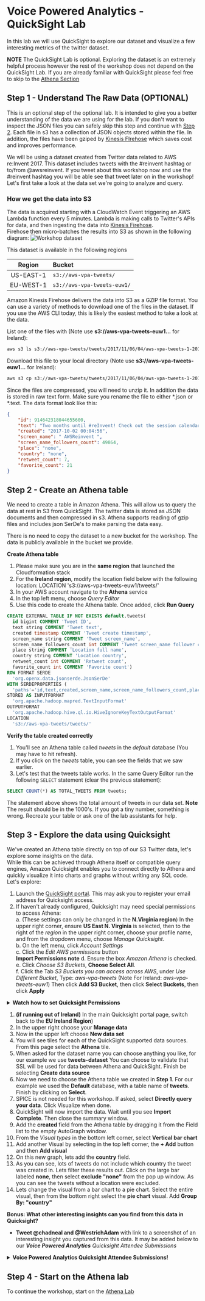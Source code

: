 # Voice Powered Analytics - QuickSight Lab

In this lab we will use QuickSight to explore our dataset and visualize a few interesting metrics of the twitter dataset. 

**NOTE** The QuickSight Lab is optional. Exploring the dataset is an extremely helpful process however the rest of the workshop does not depend on the QuickSight Lab. If you are already familiar with QuickSight please feel free to skip to the [Athena Section](README-Athena.md)

## Step 1 - Understand The Raw Data (OPTIONAL)

This is an optional step of the optional lab. It is intended to give you a better understanding of the data we are using for the lab. 
If you don't want to inspect the JSON files you can safely skip this step and continue with [Step 2](#step-2---create-an-athena-table). 
Each file in s3 has a collection of JSON objects stored within the file.
In addition, the files have been gziped by [Kinesis FIrehose](https://aws.amazon.com/kinesis/firehose/) which saves cost and improves performance.

We will be using a dataset created from Twitter data related to AWS re:Invent 2017. 
This dataset includes tweets with the #reinvent hashtag or to/from @awsreinvent. 
If you tweet about this workshop now and use the #reinvent hashtag you will be able see that tweet later on in the workshop!
Let's first take a look at the data set we're going to analyze and query.  

### How we get the data into S3
The data is acquired starting with a CloudWatch Event triggering an AWS Lambda function every 5 minutes. Lambda is making calls to Twitter's APIs for data, and then ingesting the data into [Kinesis Firehose](https://aws.amazon.com/kinesis/firehose/).   
Firehose then micro-batches the results into S3 as shown in the following diagram:
![Workshop dataset](https://github.com/awslabs/voice-powered-analytics/blob/master/media/images/Athena_Arch_1.png)

This dataset is available in the following regions

Region | Bucket
:---: | :---|
US-EAST-1 | ```s3://aws-vpa-tweets/```
EU-WEST-1 | ```s3://aws-vpa-tweets-euw1/```


Amazon Kinesis Firehose delivers the data into S3 as a GZIP file format.
You can use a variety of methods to download one of the files in the dataset. If you use the AWS CLI today, this is likely the easiest method to take a look at the data.

List one of the files with (Note use **s3://aws-vpa-tweets-euw1...** for Ireland):
```bash
aws s3 ls s3://aws-vpa-tweets/tweets/2017/11/06/04/aws-vpa-tweets-1-2017-11-06-04-23-28-2020b61e-ac18-4c9e-b446-6a49f8cced21.gz
```
Download this file to your local directory (Note use **s3://aws-vpa-tweets-euw1...** for Ireland):
```bash
aws s3 cp s3://aws-vpa-tweets/tweets/2017/11/06/04/aws-vpa-tweets-1-2017-11-06-04-23-28-2020b61e-ac18-4c9e-b446-6a49f8cced21.gz .
```

Since the files are compressed, you will need to unzip it. In addition the data is stored in raw text form. Make sure you rename the file to either *.json or *.text.
The data format look like this:
```json
{  
	"id": 914642318044655600,  
	"text": "Two months until #reInvent! Check out the session calendar & prepare for reserved seating on Oct. 19! http://amzn.to/2fxlVg7  ",  
	"created": "2017-10-02 00:04:56",  
	"screen_name": " AWSReinvent ",  
	"screen_name_followers_count": 49864,  
	"place": "none",  
	"country": "none",  
	"retweet_count": 7,  
	"favorite_count": 21
}
```

## Step 2 - Create an Athena table

We need to create a table in Amazon Athena. This will allow us to query the data at rest in S3 from QuickSight. 
The twitter data is stored as JSON documents and then compressed in s3. 
Athena supports reading of gzip files and includes json SerDe's to make parsing the data easy.

There is no need to copy the dataset to a new bucket for the workshop. 
The data is publicly available in the bucket we provide.   

**Create Athena table**

1. Please make sure you are in the **same region** that launched the Cloudformation stack 
1. For the **Ireland region**, modify the location field below with the following location:
LOCATION
  's3://aws-vpa-tweets-euw1/tweets/'
1. In your AWS account navigate to the **Athena** service
1. In the top left menu, choose *Query Editor*
1. Use this code to create the Athena table. Once added, click **Run Query**

```SQL
CREATE EXTERNAL TABLE IF NOT EXISTS default.tweets(
  id bigint COMMENT 'Tweet ID', 
  text string COMMENT 'Tweet text', 
  created timestamp COMMENT 'Tweet create timestamp', 
  screen_name string COMMENT 'Tweet screen_name',
  screen_name_followers_count int COMMENT 'Tweet screen_name follower count',
  place string COMMENT 'Location full name',
  country string COMMENT 'Location country',
  retweet_count int COMMENT 'Retweet count', 
  favorite_count int COMMENT 'Favorite count')
ROW FORMAT SERDE 
  'org.openx.data.jsonserde.JsonSerDe' 
WITH SERDEPROPERTIES ( 
  'paths'='id,text,created,screen_name,screen_name_followers_count,place_fullname,country,retweet_count,favorite_count') 
STORED AS INPUTFORMAT 
  'org.apache.hadoop.mapred.TextInputFormat' 
OUTPUTFORMAT 
  'org.apache.hadoop.hive.ql.io.HiveIgnoreKeyTextOutputFormat'
LOCATION
  's3://aws-vpa-tweets/tweets/'
```

**Verify the table created correctly** 
1. You'll see an Athena table called *tweets* in the *default* database (You may have to hit refresh).
1. If you click on the *tweets* table, you can see the fields that we saw earlier.    
1. Let's test that the tweets table works.  In the same Query Editor run the following `SELECT` statement (clear the previous statement):

```SQL
SELECT COUNT(*) AS TOTAL_TWEETS FROM tweets;
```
The statement above shows the total amount of tweets in our data set. 
**Note** The result should be in the 1000's. If you got a tiny number, something is wrong. 
Recreate your table or ask one of the lab assistants for help.


## Step 3 - Explore the data using Quicksight
We've created an Athena table directly on top of our S3 Twitter data, let's explore some insights on the data.  
While this can be achieved through Athena itself or compatible query engines, Amazon Quicksight enables you to connect directly to Athena and quickly visualize it into charts and graphs without writing any SQL code.  
Let's explore:      

1. Launch the [QuickSight portal](https://us-east-1.quicksight.aws.amazon.com/).  This may ask you to register your email address for Quicksight access.  
1. If haven't already configured, Quicksight may need special permissions to access Athena:   
a. (These settings can only be changed in the **N.Virginia region**) In the upper right corner, ensure **US East N. Virginia** is selected, then to the right of the *region* in the upper right corner, choose your profile name, and from the dropdown menu, choose *Manage Quicksight*.    
b. On the left menu, click *Account Settings*  
c. Click the *Edit AWS permissions* button  
**Import Permissions note** 
d. Ensure the box *Amazon Athena* is checked.  
e. Click *Choose S3 Buckets*, **Choose Select All**.   
f. Click the Tab *S3 Buckets you can access across AWS*, under *Use Different Bucket*, Type: *aws-vpa-tweets* (Note For Ireland: *aws-vpa-tweets-euw1*) Then click **Add S3 Bucket**, then click **Select Buckets**, then click **Apply**    
<details>
<summary><strong>Watch how to set Quicksight Permissions</strong></summary><p>

![Watch how to set Quicksight Permissions](https://github.com/awslabs/voice-powered-analytics/blob/master/media/images/Quicksight_Permissions.gif)
</p></details> 

1. **(if running out of Ireland)** In the main Quicksight portal page, switch back to the **EU Ireland Region**)
1. In the upper right choose your  **Manage data**
1. Now in the upper left choose **New data set**
1. You will see tiles for each of the QuickSight supported data sources. From this page select the **Athena** tile. 
1. When asked for the dataset name you can choose anything you like, for our example we use **tweets-dataset** You can choose to validate that SSL will be used for data between Athena and QuickSight. Finish be selecting **Create data source**
1. Now we need to choose the Athena table we created in **Step 1**. For our example we used the **Default** database, with a table name of **tweets**. Finish by clicking on **Select**. 
1. SPICE is not needed for this workshop. If asked, select **Directly query your data**. Click Visualize when done. 
1. QuickSight will now import the data. Wait until you see **Import Complete**. Then close the summary window. 
1. Add the **created** field from the Athena table by dragging it from the Field list to the empty AutoGraph window.
1. From the *Visual types* in the bottom left corner, select **Vertical bar chart**
1. Add another Visual by selecting in the top left corner, the **+ Add** button  and then **Add visual**
1. On this new graph, lets add the **country** field. 
1. As you can see, lots of tweets do not include which country the tweet was created in. Lets filter these results out. Click on the large bar labeled **none**, then select **exclude "none"** from the pop up window. As you can see the tweets without a location were excluded.
1. Lets change the visual from a bar chart to a pie chart. Select the entire visual, then from the bottom right select the **pie chart** visual.  Add **Group By: "country"**

**Bonus: What other interesting insights can you find from this data in Quicksight?**
* **Tweet @chadneal and @WestrichAdam** with link to a screenshot of an interesting insight you captured from this data.  It may be added below to our ***Voice Powered Analytics** Quicksight Attendee Submissions* 
<details>
	<summary><strong>Voice Powered Analytics Quicksight Attendee Submissions!</summary></strong>

Kiran Chitturi (@nkchitturi) 11/29/17:
![@nkchitturi Quicksight Submission](https://github.com/awslabs/voice-powered-analytics/blob/master/media/images/VPA_Quicksight_Submission_1.jpg) 
 
Thibaut LaBarre (@Thibqut) 11/29/17:
![@Thibqut Quicksight Submission](https://github.com/awslabs/voice-powered-analytics/blob/master/media/images/VPA_Quicksight_Submission_2.jpg) 
 
Cameron Pope (@theaboutbox) 11/29/17:
![@theaboutbox Quicksight Submission](https://github.com/awslabs/voice-powered-analytics/blob/master/media/images/VPA_Quicksight_Submission_3.jpg)
</details>

 
## Step 4 - Start on the Athena lab
 
To continue the workshop, start on the [Athena Lab](README-Athena.md)
